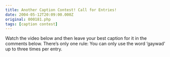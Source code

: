```yaml
---
title: Another Caption Contest! Call for Entries!
date: 2004-05-12T20:09:00.000Z
original: 000181.php
tags: [caption contest]
---
```


Watch the video below and then leave your best caption for it in the comments below. There’s only one rule: You can only use the word ‘gaywad’ up to three times per entry.

<!-- <OBJECT CLASSID="clsid:02BF25D5-8C17-4B23-BC80-D3488ABDDC6B" width="320" height="264" CODEBASE="http://www.apple.com/qtactivex/qtplugin.cab"><PARAM name="SRC" VALUE="./opaline-dance.avi"><PARAM name="AUTOPLAY" VALUE="true"><PARAM name="CONTROLLER" VALUE="true"><embed src="./opaline-dance.avi" width="320" height="264" volume="50" autostart="true" controller="true" scale="tofit""></OBJECT> -->
